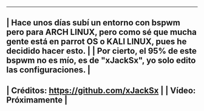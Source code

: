 ____________________________________________________________________________________________________________________________________________________________
| Hace unos días subí un entorno con bspwm pero para ARCH LINUX, pero como sé que mucha gente está en parrot OS o KALI LINUX, pues he decidido hacer esto. |
| Por cierto, el 95% de este bspwm no es mío, es de "xJackSx", yo solo edito las configuraciones.                                                          |
------------------------------------------------------------------------------------------------------------------------------------------------------------
| Créditos: https://github.com/xJackSx                                                                                                                     |
| Vídeo: Próximamente                                                                                                                                      |
------------------------------------------------------------------------------------------------------------------------------------------------------------

